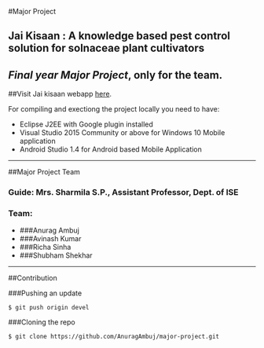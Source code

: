 #Major Project
## Jai Kisaan : A knowledge based pest control solution for solnaceae plant cultivators
## ***Final year Major Project***, only for the team.
##Visit Jai kisaan webapp [here](http://jaikisaan-mproject.appspot.com).

For compiling and exectiong the project locally you need to have:
+ Eclipse J2EE with Google plugin installed
+ Visual Studio 2015 Community or above for Windows 10 Mobile application
+ Android Studio 1.4 for Android based Mobile Application

_____

##Major Project Team
### **Guide**: Mrs. Sharmila S.P., Assistant Professor, Dept. of ISE
### **Team**:
+ ###Anurag Ambuj
+ ###Avinash Kumar
+ ###Richa Sinha
+ ###Shubham Shekhar

_____

##Contribution

###Pushing an update

```
$ git push origin devel

```
###Cloning the repo

```
$ git clone https://github.com/AnuragAmbuj/major-project.git

```



